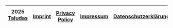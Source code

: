 |2025 [Taludas](https://github.com/Taludas)|<img src="https://images.freeimages.com/images/large-previews/fb0/uk-flag-1444045.jpg" height="10" /> [Imprint](en/_terms.md)|<img src="https://images.freeimages.com/images/large-previews/fb0/uk-flag-1444045.jpg" height="10" /> [Privacy Policy](en/_privacypolicy.md)|<img src="https://images.freeimages.com/images/large-previews/321/germany-flag-1444039.jpg" height="10" /> [Impressum](de/_terms.md)|<img src="https://images.freeimages.com/images/large-previews/321/germany-flag-1444039.jpg" height="10" /> [Datenschutzerklärung](de/_privacypolicy.md)|
|---|---|---|---|---|